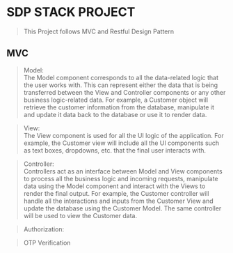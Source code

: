 # SDP STACK PROJECT
>This Project follows MVC and Restful Design Pattern
## MVC
>Model:<br>
The Model component corresponds to all the data-related logic that the user works with. This can represent either the data that is being transferred between the View and Controller components or any other business logic-related data. For example, a Customer object will retrieve the customer information from the database, manipulate it and update it data back to the database or use it to render data.

>View:<br>
The View component is used for all the UI logic of the application. For example, the Customer view will include all the UI components such as text boxes, dropdowns, etc. that the final user interacts with.

>Controller:<br>
Controllers act as an interface between Model and View components to process all the business logic and incoming requests, manipulate data using the Model component and interact with the Views to render the final output. For example, the Customer controller will handle all the interactions and inputs from the Customer View and update the database using the Customer Model. The same controller will be used to view the Customer data.

>Authorization:<br>

>OTP Verification<br>
